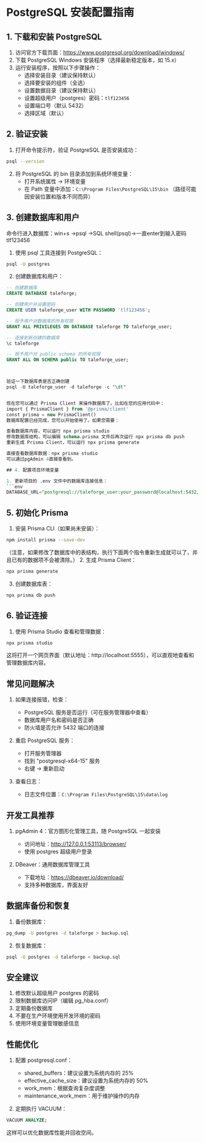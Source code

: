 # PostgreSQL 安装配置指南

## 1. 下载和安装 PostgreSQL

1. 访问官方下载页面：https://www.postgresql.org/download/windows/
2. 下载 PostgreSQL Windows 安装程序（选择最新稳定版本，如 15.x）
3. 运行安装程序，按照以下步骤操作：
   - 选择安装目录（建议保持默认）
   - 选择要安装的组件（全选）
   - 设置数据目录（建议保持默认）
   - 设置超级用户（postgres）密码：`tlf123456`
   - 设置端口号（默认 5432）
   - 选择区域（默认）

## 2. 验证安装

1. 打开命令提示符，验证 PostgreSQL 是否安装成功：
```bash
psql --version
```

2. 将 PostgreSQL 的 bin 目录添加到系统环境变量：
   - 打开系统属性 -> 环境变量
   - 在 Path 变量中添加：`C:\Program Files\PostgreSQL\15\bin`
   （路径可能因安装位置和版本不同而异）

## 3. 创建数据库和用户

命令行进入数据库：win+s  ->psql  ->SQL shell(psql)->一直enter到输入密码 tlf123456

1. 使用 psql 工具连接到 PostgreSQL：
```bash
psql -U postgres
```

2. 创建数据库和用户：
```sql
-- 创建数据库
CREATE DATABASE taleforge;

-- 创建用户并设置密码
CREATE USER taleforge_user WITH PASSWORD 'tlf123456';

-- 授予用户对数据库的所有权限
GRANT ALL PRIVILEGES ON DATABASE taleforge TO taleforge_user;

-- 连接到新创建的数据库
\c taleforge

-- 授予用户对 public schema 的所有权限
GRANT ALL ON SCHEMA public TO taleforge_user;



验证一下数据库表是否正确创建
psql -U taleforge_user -d taleforge -c "\dt"


现在您可以通过 Prisma Client 来操作数据库了。比如在您的应用代码中：
import { PrismaClient } from '@prisma/client'
const prisma = new PrismaClient()
数据库配置已经完成，您可以开始使用了。如果您需要：

查看数据库内容，可以运行 npx prisma studio
修改数据库结构，可以编辑 schema.prisma 文件后再次运行 npx prisma db push
重新生成 Prisma Client，可以运行 npx prisma generate

直接查看数据库数据：npx prisma studio
可以通过pgAdmin 4直接查看到。

## 4. 配置项目环境变量

1. 更新项目的 .env 文件中的数据库连接信息：
```env
DATABASE_URL="postgresql://taleforge_user:your_password@localhost:5432/taleforge"
```

## 5. 初始化 Prisma

1. 安装 Prisma CLI（如果尚未安装）：
```bash
npm install prisma --save-dev
```

（注意，如果修改了数据库中的表结构，执行下面两个指令重新生成就可以了，并且已有的数据项不会被清除。）
2. 生成 Prisma Client：
```bash
npx prisma generate
```

3. 创建数据库表：
```bash
npx prisma db push
```

## 6. 验证连接

1. 使用 Prisma Studio 查看和管理数据：
```bash
npx prisma studio
```
这将打开一个网页界面（默认地址：http://localhost:5555），可以直观地查看和管理数据库内容。

## 常见问题解决

1. 如果连接报错，检查：
   - PostgreSQL 服务是否运行（可在服务管理器中查看）
   - 数据库用户名和密码是否正确
   - 防火墙是否允许 5432 端口的连接

2. 重启 PostgreSQL 服务：
   - 打开服务管理器
   - 找到 "postgresql-x64-15" 服务
   - 右键 -> 重新启动

3. 查看日志：
   - 日志文件位置：`C:\Program Files\PostgreSQL\15\data\log`

## 开发工具推荐

1. pgAdmin 4：官方图形化管理工具，随 PostgreSQL 一起安装
   - 访问地址：http://127.0.0.1:53113/browser/
   - 使用 postgres 超级用户登录

2. DBeaver：通用数据库管理工具
   - 下载地址：https://dbeaver.io/download/
   - 支持多种数据库，界面友好

## 数据库备份和恢复

1. 备份数据库：
```bash
pg_dump -U postgres -d taleforge > backup.sql
```

2. 恢复数据库：
```bash
psql -U postgres -d taleforge < backup.sql
```

## 安全建议

1. 修改默认超级用户 postgres 的密码
2. 限制数据库访问IP（编辑 pg_hba.conf）
3. 定期备份数据库
4. 不要在生产环境使用开发环境的密码
5. 使用环境变量管理敏感信息

## 性能优化

1. 配置 postgresql.conf：
   - shared_buffers：建议设置为系统内存的 25%
   - effective_cache_size：建议设置为系统内存的 50%
   - work_mem：根据查询复杂度调整
   - maintenance_work_mem：用于维护操作的内存

2. 定期执行 VACUUM：
```sql
VACUUM ANALYZE;
```

这样可以优化数据库性能并回收空间。
